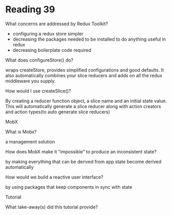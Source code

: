 # Reading 39

What concerns are addressed by Redux Toolkit?

- configuring a redux store simpler
- decreasing the packages needed to be installed to do anything useful in redux
- decreasing boilerplate code required

What does configureStore() do?

wraps createStore, provides simplified configurations and good defaults. It also automatically combines your slice reducers and adds on all the redux middleware you supply.

How would I use createSlice()?

By creating a reducer function object, a slice name and an initial state value. This will automatically generate a slice reducer along with action creators and action types(to auto generate slice reducers)

MobX

What is Mobx?

a management solution

How does MobX make it “impossible” to produce an inconsistent state?

by making everything that can be derived from app state become derived automatically

How would we build a reactive user interface?

by using packages that keep components in sync with state

Tutorial

What take-away(s) did this tutorial provide?